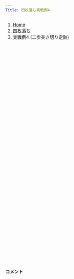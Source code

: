 ```yaml
---
Title: 四枚落ち実戦例4
---
```

<nav aria-label="breadcrumb">
  <ol class="breadcrumb mb-3">
    <li class="breadcrumb-item"><a href="/shogi-beginners/">Home</a></li>
    <li class="breadcrumb-item"><a href="/shogi-beginners/4mai/">四枚落ち</a></li>
    <li class="breadcrumb-item active" aria-current="page">実戦例4 (二歩突き切り定跡)</li>
  </ol>
</nav>
<div class="row">
  <div class="col-lg-1"></div>
  <div class="col-sm" tabindex="-1">
    <script id="example-kif" type="kif">
手合割：四枚落ち
下手：上手
上手：下手
手数----指手---------消費時間--
*<ruby>二歩<rt>にふ</rt></ruby><ruby>突<rt>つ</rt></ruby><ruby>切<rt>き</rt></ruby>りの<ruby>勝<rt>か</rt></ruby>ち<ruby>方<rt>かた</rt></ruby>をおぼえましょう。
*<div class="text-center"><img class="img-fluid pt-3 w-50" src="/shogi-beginners/img/cat25.png"></div>
   1 ３二金(41)
*二歩突き切りは二枚落ちの定跡ですが、四枚落ちにも使えます。
*力将棋の得意な子はためしてみると良いかも知れません。左端攻めよりは指しやすいです。
   2 ７六歩(77)
   3 ６二銀(71)
   4 ４六歩(47)
   5 ５四歩(53)
   6 ４五歩(46)
   7 ５三銀(62)
   8 ４八銀(39)
   9 ７二金(61)
  10 ４七銀(48)
  11 ５二玉(51)
  12 ３六歩(37)
  13 ７四歩(73)
  14 ３五歩(36)
  15 ２二銀(31)
  16 ３八飛(28)
  17 ６四歩(63)
  18 ７八金(69)
  19 ６三玉(52)
  20 ６九玉(59)
  21 ７三金(72)
  22 ５八金(49)
  23 ６五歩(64)
  24 ６八銀(79)
  25 ６四金(73)
  26 ３四歩(35)
  27 同　歩(33)
  28 同　飛(38)
  29 ３三歩打
  30 ３六飛(34)
  31 ７三桂(81)
  32 ３七桂(29)
  33 ８四歩(83)
  34 ４六銀(47)
  35 ９四歩(93)
  36 ９六歩(97)
  37 ８五歩(84)
  38 ９五歩(96)
  39 同　歩(94)
  40 ９四歩打
  41 ７五歩(74)
  42 ９三歩成(94)
  43 ７六歩(75)
  44 ８三と(93)
  45 ７五金(64)
  46 ３五銀(46)
  47 ８六歩(85)
  48 同　歩(87)
  49 ３四歩(33)
  50 同　銀(35)
  51 ３三歩打
  52 ２五銀(34)
  53 ４二金(32)
  54 ７七歩打
  55 同　歩成(76)
  56 同　銀(68)
  57 ６四銀(53)
  58 ８四と(83)
  59 ６六歩(65)
  60 同　歩(67)
  61 ７六歩打
  62 ６八銀(77)
  63 ８三歩打
  64 同　と(84)
  65 ７四金(75)
  66 ６七銀(68)
  67 ７五銀(64)
  68 ７二歩打
  69 ８六銀(75)
  70 ８七歩打
  71 ７五銀(86)
  72 ７一歩成(72)
  73 ８五桂(73)
  74 ７二と(71)
  75 ５二玉(63)
  76 ７三と(83)
  77 ８四金(74)
  78 ６二と(72)
  79 ４一玉(52)
  80 ６三と(73)
  81 ６一歩打
  82 同　と(62)
  83 ９六歩(95)
  84 同　香(99)
  85 ３一銀(22)
  86 ６二と(61)
  87 ３二玉(41)
  88 ５二と(62)
  89 ５五歩(54)
  90 ４二と(52)
  91 同　銀(31)
  92 ５二と(63)
  93 ３一銀(42)
  94 ３四歩打
  95 ６八歩打
  96 同　玉(69)
  97 ２二玉(32)
  98 ３三歩成(34)
  99 同　桂(21)
 100 ３四銀(25)
 101 １二玉(22)
 102 ３三銀成(34)
 103 ７七桂成(85)
 104 同　桂(89)
 105 同　歩成(76)
 106 同　角(88)
 107 ７六桂打
 108 ５九玉(68)
 109 ６八桂成(76)
 110 同　玉(59)
 111 ３二歩打
 112 同　成銀(33)
 113 １四歩(13)
 114 ２五桂(37)
 115 ５六歩(55)
 116 ２四桂打
 117 同　歩(23)
 118 １三金打
 119 １一玉(12)
 120 ２三桂打
 121 投了
まで120手で下手の勝ち
    </script>
    <svg id="example" xmlns="http://www.w3.org/2000/svg" viewBox="0,0,400,540"></svg>
  </div>
  <div class="col-sm">
    <h4 class="pt-3">コメント</h4>
    <div id="comment"></div>
  </div>
  <div class="col-lg-1"></div>
</div>
